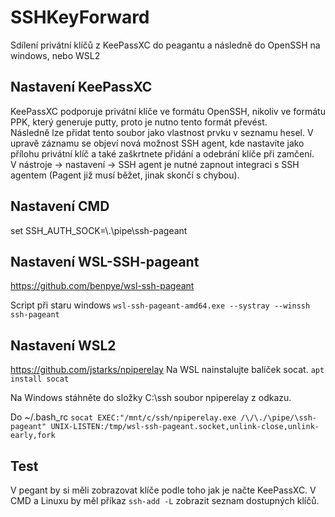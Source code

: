 # SSHKeyForward
Sdílení privátní klíčů z KeePassXC do peagantu a následně do OpenSSH na windows, nebo WSL2

## Nastavení KeePassXC
KeePassXC podporuje privátní klíče ve formátu OpenSSH, nikoliv ve formátu PPK, který generuje putty, proto je nutno tento formát převést.  
Následně lze přidat tento soubor jako vlastnost prvku v seznamu hesel.
V upravě záznamu se objeví nová možnost SSH agent, kde nastavíte jako přílohu privátní klíč a také zaškrtnete přidání a odebrání klíče při zamčení.  
V nástroje -> nastavení -> SSH agent je nutné zapnout integraci s SSH agentem (Pagent již musí běžet, jinak skončí s chybou).  

## Nastavení CMD
set SSH_AUTH_SOCK=\\.\pipe\ssh-pageant

## Nastavení  WSL-SSH-pageant
https://github.com/benpye/wsl-ssh-pageant

Script při staru windows 
`wsl-ssh-pageant-amd64.exe --systray --winssh ssh-pageant`

## Nastavení WSL2
https://github.com/jstarks/npiperelay
Na WSL nainstalujte balíček socat.
`apt install socat`

Na Windows stáhněte do složky C:\ssh soubor npiperelay z odkazu.

Do ~/.bash_rc
`socat EXEC:"/mnt/c/ssh/npiperelay.exe /\/\./\pipe/\ssh-pageant" UNIX-LISTEN:/tmp/wsl-ssh-pageant.socket,unlink-close,unlink-early,fork`


## Test
V pegant by si měli zobrazovat klíče podle toho jak je načte KeePassXC.
V CMD a Linuxu by měl příkaz `ssh-add -L` zobrazit seznam dostupných klíčů.
